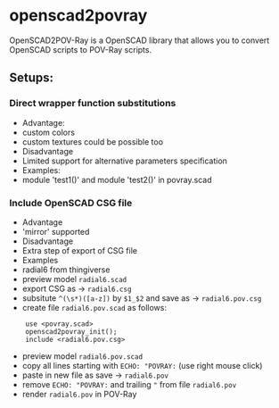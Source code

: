 # openscad2povray

OpenSCAD2POV-Ray is a OpenSCAD library that allows you to convert OpenSCAD scripts to POV-Ray scripts. 

## Setups:


### Direct wrapper function substitutions
* Advantage: 
 * custom colors
 * custom textures could be possible too
* Disadvantage
 * Limited support for alternative parameters specification
* Examples:
 * module 'test1()' and module 'test2()' in povray.scad

### Include OpenSCAD CSG file 
* Advantage
 * 'mirror' supported
* Disadvantage
 * Extra step of export of CSG file
* Examples
 * radial6 from thingiverse 
  * preview model `radial6.scad` 
  * export CSG as -> `radial6.csg`
  * subsitute `^(\s*)([a-z])` by `$1_$2` and save as  -> `radial6.pov.csg`
  * create file `radial6.pov.scad` as follows:
```
    use <povray.scad>
    openscad2povray_init();
    include <radial6.pov.csg>
```
  * preview model `radial6.pov.scad`
  * copy all lines starting with `ECHO: "POVRAY:` (use right mouse click) 
  * paste in new file as save -> `radial6.pov`
  * remove `ECHO: "POVRAY:` and trailing `"` from file `radial6.pov`
  * render `radial6.pov` in POV-Ray

